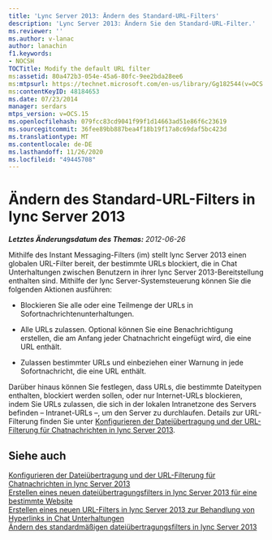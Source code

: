 ```yaml
---
title: 'Lync Server 2013: Ändern des Standard-URL-Filters'
description: 'Lync Server 2013: Ändern Sie den Standard-URL-Filter.'
ms.reviewer: ''
ms.author: v-lanac
author: lanachin
f1.keywords:
- NOCSH
TOCTitle: Modify the default URL filter
ms:assetid: 80a472b3-054e-45a6-80fc-9ee2bda28ee6
ms:mtpsurl: https://technet.microsoft.com/en-us/library/Gg182544(v=OCS.15)
ms:contentKeyID: 48184653
ms.date: 07/23/2014
manager: serdars
mtps_version: v=OCS.15
ms.openlocfilehash: 079fcc83cd9041f99f1d14663ad51e86f6c23619
ms.sourcegitcommit: 36fee89bb887bea4f18b19f17a8c69daf5bc423d
ms.translationtype: MT
ms.contentlocale: de-DE
ms.lasthandoff: 11/26/2020
ms.locfileid: "49445708"
---
```

# <a name="modify-the-default-url-filter-in-lync-server-2013"></a>Ändern des Standard-URL-Filters in lync Server 2013

<div data-xmlns="http://www.w3.org/1999/xhtml">

<div class="topic" data-xmlns="http://www.w3.org/1999/xhtml" data-msxsl="urn:schemas-microsoft-com:xslt" data-cs="https://msdn.microsoft.com/">

<div data-asp="https://msdn2.microsoft.com/asp">



</div>

<div id="mainSection">

<div id="mainBody">

<span> </span>

_**Letztes Änderungsdatum des Themas:** 2012-06-26_

Mithilfe des Instant Messaging-Filters (im) stellt lync Server 2013 einen globalen URL-Filter bereit, der bestimmte URLs blockiert, die in Chat Unterhaltungen zwischen Benutzern in ihrer lync Server 2013-Bereitstellung enthalten sind. Mithilfe der lync Server-Systemsteuerung können Sie die folgenden Aktionen ausführen:

  - Blockieren Sie alle oder eine Teilmenge der URLs in Sofortnachrichtenunterhaltungen.

  - Alle URLs zulassen. Optional können Sie eine Benachrichtigung erstellen, die am Anfang jeder Chatnachricht eingefügt wird, die eine URL enthält.

  - Zulassen bestimmter URLs und einbeziehen einer Warnung in jede Sofortnachricht, die eine URL enthält.

Darüber hinaus können Sie festlegen, dass URLs, die bestimmte Dateitypen enthalten, blockiert werden sollen, oder nur Internet-URLs blockieren, indem Sie URLs zulassen, die sich in der lokalen Intranetzone des Servers befinden – Intranet-URLs –, um den Server zu durchlaufen. Details zur URL-Filterung finden Sie unter [Konfigurieren der Dateiübertragung und der URL-Filterung für Chatnachrichten in lync Server 2013](lync-server-2013-configuring-file-transfer-and-url-filtering-for-instant-messaging-im.md).

<div>

## <a name="see-also"></a>Siehe auch


[Konfigurieren der Dateiübertragung und der URL-Filterung für Chatnachrichten in lync Server 2013](lync-server-2013-configuring-file-transfer-and-url-filtering-for-instant-messaging-im.md)  
[Erstellen eines neuen dateiübertragungsfilters in lync Server 2013 für eine bestimmte Website](lync-server-2013-create-a-new-file-transfer-filter-for-a-specific-site.md)  
[Erstellen eines neuen URL-Filters in lync Server 2013 zur Behandlung von Hyperlinks in Chat Unterhaltungen](lync-server-2013-create-a-new-url-filter-to-handle-hyperlinks-in-im-conversations.md)  
[Ändern des standardmäßigen dateiübertragungsfilters in lync Server 2013](lync-server-2013-modify-the-default-file-transfer-filter.md)  
  

</div>

</div>

<span> </span>

</div>

</div>

</div>

